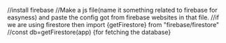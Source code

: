 //install firebase
//Make a js file(name it something related to firebase for easyness) and paste the config got from firebase websites in that file.
//if we are using firestore then import {getFirestore} from "firebase/firestore"
//const db=getFirestore(app) {for fetching the database}